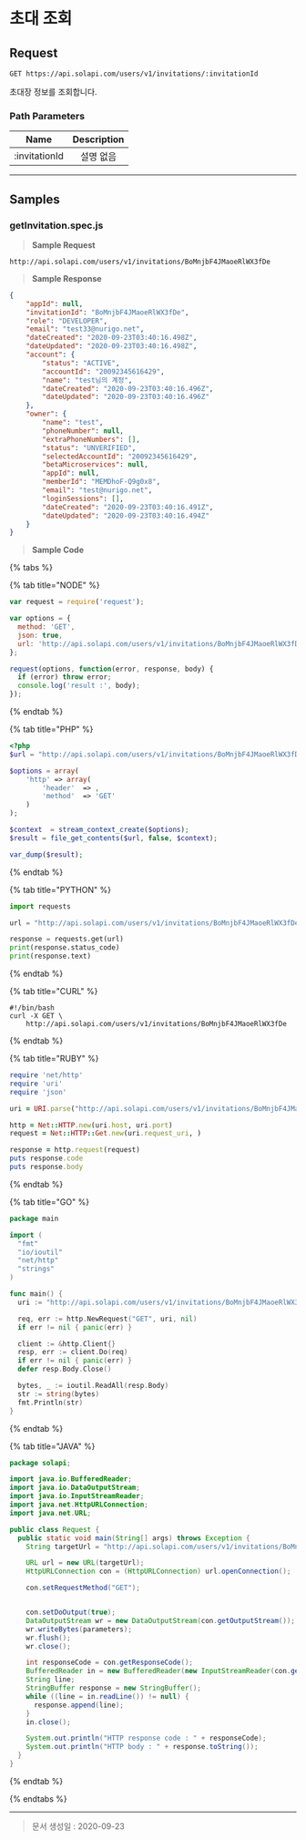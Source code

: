 # 초대 조회

## Request
```
GET https://api.solapi.com/users/v1/invitations/:invitationId
```

초대장 정보를 조회합니다.

### Path Parameters

| Name | Description |
| :--: | :---------: |
| :invitationId | 설명 없음 |

---

## Samples

### getInvitation.spec.js

> **Sample Request**

```
http://api.solapi.com/users/v1/invitations/BoMnjbF4JMaoeRlWX3fDe
```

> **Sample Response**

```json
{
    "appId": null,
    "invitationId": "BoMnjbF4JMaoeRlWX3fDe",
    "role": "DEVELOPER",
    "email": "test33@nurigo.net",
    "dateCreated": "2020-09-23T03:40:16.498Z",
    "dateUpdated": "2020-09-23T03:40:16.498Z",
    "account": {
        "status": "ACTIVE",
        "accountId": "20092345616429",
        "name": "test님의 계정",
        "dateCreated": "2020-09-23T03:40:16.496Z",
        "dateUpdated": "2020-09-23T03:40:16.496Z"
    },
    "owner": {
        "name": "test",
        "phoneNumber": null,
        "extraPhoneNumbers": [],
        "status": "UNVERIFIED",
        "selectedAccountId": "20092345616429",
        "betaMicroservices": null,
        "appId": null,
        "memberId": "MEMDhoF-Q9g0x8",
        "email": "test@nurigo.net",
        "loginSessions": [],
        "dateCreated": "2020-09-23T03:40:16.491Z",
        "dateUpdated": "2020-09-23T03:40:16.494Z"
    }
}
```

> **Sample Code**

{% tabs %}

{% tab title="NODE" %}

```javascript
var request = require('request');

var options = {
  method: 'GET',
  json: true,
  url: 'http://api.solapi.com/users/v1/invitations/BoMnjbF4JMaoeRlWX3fDe'
};

request(options, function(error, response, body) {
  if (error) throw error;
  console.log('result :', body);
});

```
{% endtab %}

{% tab title="PHP" %}

```php
<?php
$url = "http://api.solapi.com/users/v1/invitations/BoMnjbF4JMaoeRlWX3fDe";

$options = array(
    'http' => array(
        'header'  => ,
        'method'  => 'GET'
    )
);

$context  = stream_context_create($options);
$result = file_get_contents($url, false, $context);

var_dump($result);

```
{% endtab %}

{% tab title="PYTHON" %}

```python
import requests

url = "http://api.solapi.com/users/v1/invitations/BoMnjbF4JMaoeRlWX3fDe"

response = requests.get(url)
print(response.status_code)
print(response.text)

```
{% endtab %}

{% tab title="CURL" %}

```curl
#!/bin/bash
curl -X GET \
	http://api.solapi.com/users/v1/invitations/BoMnjbF4JMaoeRlWX3fDe
```
{% endtab %}

{% tab title="RUBY" %}

```ruby
require 'net/http'
require 'uri'
require 'json'

uri = URI.parse("http://api.solapi.com/users/v1/invitations/BoMnjbF4JMaoeRlWX3fDe")

http = Net::HTTP.new(uri.host, uri.port)
request = Net::HTTP::Get.new(uri.request_uri, )

response = http.request(request)
puts response.code
puts response.body

```
{% endtab %}

{% tab title="GO" %}

```go
package main

import (
  "fmt"
  "io/ioutil"
  "net/http"
  "strings"
)

func main() {
  uri := "http://api.solapi.com/users/v1/invitations/BoMnjbF4JMaoeRlWX3fDe"

  req, err := http.NewRequest("GET", uri, nil)
  if err != nil { panic(err) }

  client := &http.Client{}
  resp, err := client.Do(req)
  if err != nil { panic(err) }
  defer resp.Body.Close()

  bytes, _ := ioutil.ReadAll(resp.Body)
  str := string(bytes)
  fmt.Println(str)
}

```
{% endtab %}

{% tab title="JAVA" %}

```java
package solapi;

import java.io.BufferedReader;
import java.io.DataOutputStream;
import java.io.InputStreamReader;
import java.net.HttpURLConnection;
import java.net.URL;

public class Request {
  public static void main(String[] args) throws Exception {
    String targetUrl = "http://api.solapi.com/users/v1/invitations/BoMnjbF4JMaoeRlWX3fDe";

    URL url = new URL(targetUrl);
    HttpURLConnection con = (HttpURLConnection) url.openConnection();

    con.setRequestMethod("GET");


    con.setDoOutput(true);
    DataOutputStream wr = new DataOutputStream(con.getOutputStream());
    wr.writeBytes(parameters);
    wr.flush();
    wr.close();

    int responseCode = con.getResponseCode();
    BufferedReader in = new BufferedReader(new InputStreamReader(con.getInputStream()));
    String line;
    StringBuffer response = new StringBuffer();
    while ((line = in.readLine()) != null) {
      response.append(line);
    }
    in.close();

    System.out.println("HTTP response code : " + responseCode);
    System.out.println("HTTP body : " + response.toString());
  }
}

```
{% endtab %}

{% endtabs %}

---

> 문서 생성일 : 2020-09-23

